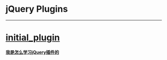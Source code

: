 #   jQuery Plugins
---

#   [initial_plugin](/initial_plugin)


####  [我是怎么学习jQuery插件的](http://www.cnblogs.com/Wayou/p/jquery_plugin_tutorial.html)